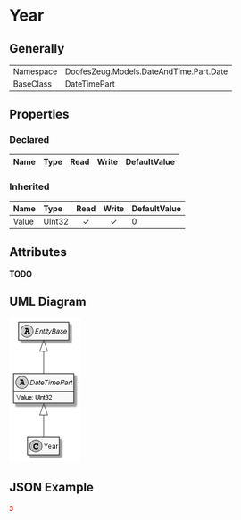 ﻿# Year

## Generally

|||
|:-|:-|
|Namespace|DoofesZeug.Models.DateAndTime.Part.Date|
|BaseClass|DateTimePart|

## Properties

### Declared

|Name|Type|Read|Write|DefaultValue|
|:---|:---|:--:|:---:|:-----------|

### Inherited

|Name|Type|Read|Write|DefaultValue|
|:---|:---|:--:|:---:|:-----------|
|Value|UInt32|&#x2713;|&#x2713;|0|

## Attributes

**TODO**

## UML Diagram

![Year.png](./Year.png "Year")

## JSON Example

```json
3
```

